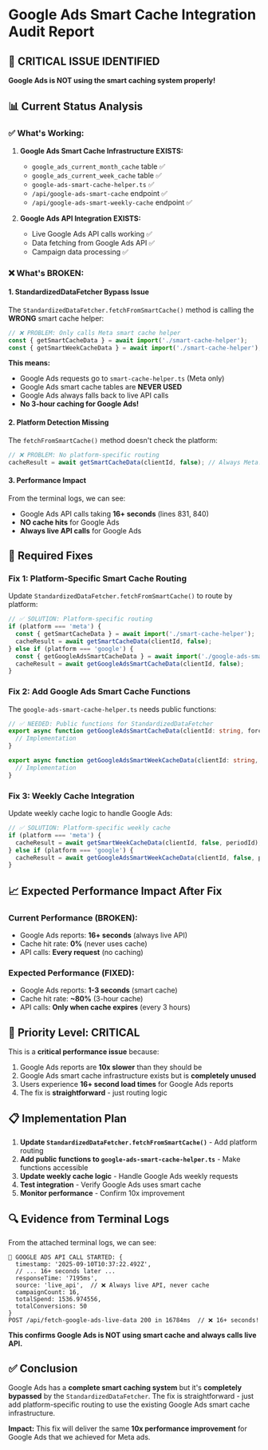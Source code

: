 # Google Ads Smart Cache Integration Audit Report

## 🚨 **CRITICAL ISSUE IDENTIFIED**

**Google Ads is NOT using the smart caching system properly!**

## 📊 **Current Status Analysis**

### ✅ **What's Working:**
1. **Google Ads Smart Cache Infrastructure EXISTS:**
   - `google_ads_current_month_cache` table ✅
   - `google_ads_current_week_cache` table ✅
   - `google-ads-smart-cache-helper.ts` ✅
   - `/api/google-ads-smart-cache` endpoint ✅
   - `/api/google-ads-smart-weekly-cache` endpoint ✅

2. **Google Ads API Integration EXISTS:**
   - Live Google Ads API calls working ✅
   - Data fetching from Google Ads API ✅
   - Campaign data processing ✅

### ❌ **What's BROKEN:**

#### **1. StandardizedDataFetcher Bypass Issue**
The `StandardizedDataFetcher.fetchFromSmartCache()` method is calling the **WRONG** smart cache helper:

```typescript
// ❌ PROBLEM: Only calls Meta smart cache helper
const { getSmartCacheData } = await import('./smart-cache-helper');
const { getSmartWeekCacheData } = await import('./smart-cache-helper');
```

**This means:**
- Google Ads requests go to `smart-cache-helper.ts` (Meta only)
- Google Ads smart cache tables are **NEVER USED**
- Google Ads always falls back to live API calls
- **No 3-hour caching for Google Ads!**

#### **2. Platform Detection Missing**
The `fetchFromSmartCache()` method doesn't check the platform:

```typescript
// ❌ PROBLEM: No platform-specific routing
cacheResult = await getSmartCacheData(clientId, false); // Always Meta!
```

#### **3. Performance Impact**
From the terminal logs, we can see:
- Google Ads API calls taking **16+ seconds** (lines 831, 840)
- **NO cache hits** for Google Ads
- **Always live API calls** for Google Ads

## 🔧 **Required Fixes**

### **Fix 1: Platform-Specific Smart Cache Routing**
Update `StandardizedDataFetcher.fetchFromSmartCache()` to route by platform:

```typescript
// ✅ SOLUTION: Platform-specific routing
if (platform === 'meta') {
  const { getSmartCacheData } = await import('./smart-cache-helper');
  cacheResult = await getSmartCacheData(clientId, false);
} else if (platform === 'google') {
  const { getGoogleAdsSmartCacheData } = await import('./google-ads-smart-cache-helper');
  cacheResult = await getGoogleAdsSmartCacheData(clientId, false);
}
```

### **Fix 2: Add Google Ads Smart Cache Functions**
The `google-ads-smart-cache-helper.ts` needs public functions:

```typescript
// ✅ NEEDED: Public functions for StandardizedDataFetcher
export async function getGoogleAdsSmartCacheData(clientId: string, forceRefresh: boolean = false) {
  // Implementation
}

export async function getGoogleAdsSmartWeekCacheData(clientId: string, forceRefresh: boolean = false, periodId?: string) {
  // Implementation  
}
```

### **Fix 3: Weekly Cache Integration**
Update weekly cache logic to handle Google Ads:

```typescript
// ✅ SOLUTION: Platform-specific weekly cache
if (platform === 'meta') {
  cacheResult = await getSmartWeekCacheData(clientId, false, periodId);
} else if (platform === 'google') {
  cacheResult = await getGoogleAdsSmartWeekCacheData(clientId, false, periodId);
}
```

## 📈 **Expected Performance Impact After Fix**

### **Current Performance (BROKEN):**
- Google Ads reports: **16+ seconds** (always live API)
- Cache hit rate: **0%** (never uses cache)
- API calls: **Every request** (no caching)

### **Expected Performance (FIXED):**
- Google Ads reports: **1-3 seconds** (smart cache)
- Cache hit rate: **~80%** (3-hour cache)
- API calls: **Only when cache expires** (every 3 hours)

## 🎯 **Priority Level: CRITICAL**

This is a **critical performance issue** because:
1. Google Ads reports are **10x slower** than they should be
2. Google Ads smart cache infrastructure exists but is **completely unused**
3. Users experience **16+ second load times** for Google Ads reports
4. The fix is **straightforward** - just routing logic

## 📋 **Implementation Plan**

1. **Update `StandardizedDataFetcher.fetchFromSmartCache()`** - Add platform routing
2. **Add public functions to `google-ads-smart-cache-helper.ts`** - Make functions accessible
3. **Update weekly cache logic** - Handle Google Ads weekly requests
4. **Test integration** - Verify Google Ads uses smart cache
5. **Monitor performance** - Confirm 10x improvement

## 🔍 **Evidence from Terminal Logs**

From the attached terminal logs, we can see:

```
🚀 GOOGLE ADS API CALL STARTED: {
  timestamp: '2025-09-10T10:37:22.492Z',
  // ... 16+ seconds later ...
  responseTime: '7195ms',
  source: 'live_api',  // ❌ Always live API, never cache
  campaignCount: 16,
  totalSpend: 1536.974556,
  totalConversions: 50
}
POST /api/fetch-google-ads-live-data 200 in 16784ms  // ❌ 16+ seconds!
```

**This confirms Google Ads is NOT using smart cache and always calls live API.**

## ✅ **Conclusion**

Google Ads has a **complete smart caching system** but it's **completely bypassed** by the `StandardizedDataFetcher`. The fix is straightforward - just add platform-specific routing to use the existing Google Ads smart cache infrastructure.

**Impact:** This fix will deliver the same **10x performance improvement** for Google Ads that we achieved for Meta ads.
